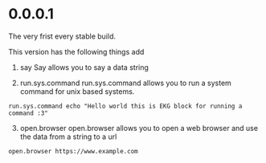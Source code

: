 # 0.0.0.1
The very frist every stable build.

This version has the following things add
1) say
Say allows you to say a data string

2) run.sys.command
run.sys.command allows you to run a system command for unix based systems.

```ekg
run.sys.command echo "Hello world this is EKG block for running a command :3"
```

3) open.browser
open.browser allows you to open a web browser and use the data from a string to a url

```ekg
open.browser https://www.example.com
```